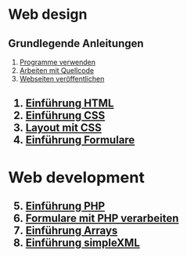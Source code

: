 <h1>Web design</h1>
<h2>Grundlegende Anleitungen</h2>
<ol>
<li><a href="/pheonton/webdesign/blob/master/A_Programme.md#programme-verwenden">Programme verwenden</a></li>
<li><a href="/pheonton/webdesign/blob/master/B_Formatierung.md#arbeiten-mit-quellcode">Arbeiten mit Quellcode</a></li>
<li><a href="/pheonton/webdesign/blob/master/C_Webspace.md#webspace-einrichten">Webseiten veröffentlichen</a></li>
</ol>
<h2><Web design</h2>
<ol>
<li><a href="/pheonton/webdesign/blob/master/01_HTML.md#einf%C3%BChrung-html">Einführung HTML</a></li>
<li><a href="/pheonton/webdesign/blob/master/02_CSS.md#einf%C3%BChrung-css3">Einführung CSS</a></li>
<li><a href="/pheonton/webdesign/blob/master/03_Layout.md#layout-mit-css">Layout mit CSS</a></li>
<li><a href="/pheonton/webdesign/blob/master/04_Formulare.md#einf%C3%BChrung-formulare-mit-html">Einführung Formulare</a></li>
</ol>
<h2></a>Web development</h2>
<ol start="5">
<li><a href="/pheonton/webdesign/blob/master/05_PHP.md">Einführung PHP</a></li>
<li><a href="/pheonton/webdesign/blob/master/06_Formulare_PHP.md#html-formulare-mit-php-verarbeiten">Formulare mit PHP verarbeiten</a></li>
<li><a href="/pheonton/webdesign/blob/master/07_Arrays.md">Einführung Arrays</a></li>
<li><a href="/pheonton/webdesign/blob/master/08_simpleXML.md#einf%C3%BChrung-in-die-verarbeitung-von-xml-mit-php">Einführung simpleXML</a></li>
</ol>

